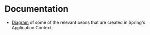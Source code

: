 
# Documentation

*  [Diagram](./AppContextDiagram.pdf) of some of the relevant beans that are created in Spring's Application Context. 
